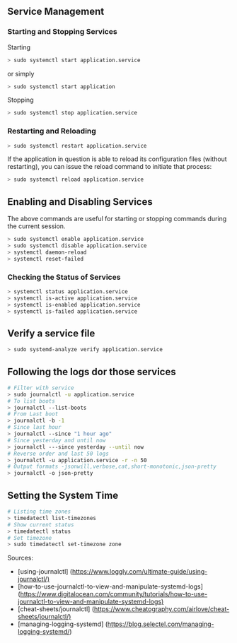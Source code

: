 ## Service Management

### Starting and Stopping Services

Starting

```bash
> sudo systemctl start application.service
```

or simply

```bash
> sudo systemctl start application
```

Stopping

```bash
> sudo systemctl stop application.service
```

### Restarting and Reloading

```bash
> sudo systemctl restart application.service
```

If the application in question is able to reload its configuration files (without restarting), you can issue the reload command to initiate that process:

```bash
> sudo systemctl reload application.service
```

## Enabling and Disabling Services

The above commands are useful for starting or stopping commands during the current session.

```bash
> sudo systemctl enable application.service
> sudo systemctl disable application.service
> systemctl daemon-reload
> systemctl reset-failed
```

### Checking the Status of Services

```bash
> systemctl status application.service
> systemctl is-active application.service
> systemctl is-enabled application.service
> systemctl is-failed application.service
```

## Verify a service file

```bash
> sudo systemd-analyze verify application.service
```

## Following the logs dor those services

```bash
# Filter with service
> sudo journalctl -u application.service
# To list boots
> journalctl --list-boots
# From Last boot
> journalctl -b -1
# Since last hour
> journalctl --since "1 hour ago"
# Since yesterday and until now
> journalctl ---since yesterday --until now
# Reverse order and last 50 logs
> journalctl -u application.service -r -n 50
# Output formats -jsonwill,verbose,cat,short-monotonic,json-pretty
> journalctl -o json-pretty

```

## Setting the System Time

```bash
# Listing time zones
> timedatectl list-timezones
# Show current status
> timedatectl status
# Set timezone
> sudo timedatectl set-timezone zone
```

Sources:

* [using-journalctl] (<https://www.loggly.com/ultimate-guide/using-journalctl/)>
* [how-to-use-journalctl-to-view-and-manipulate-systemd-logs] (<https://www.digitalocean.com/community/tutorials/how-to-use-journalctl-to-view-and-manipulate-systemd-logs)>
* [cheat-sheets/journalctl] (<https://www.cheatography.com/airlove/cheat-sheets/journalctl/)>
* [managing-logging-systemd] (https://blog.selectel.com/managing-logging-systemd/)
